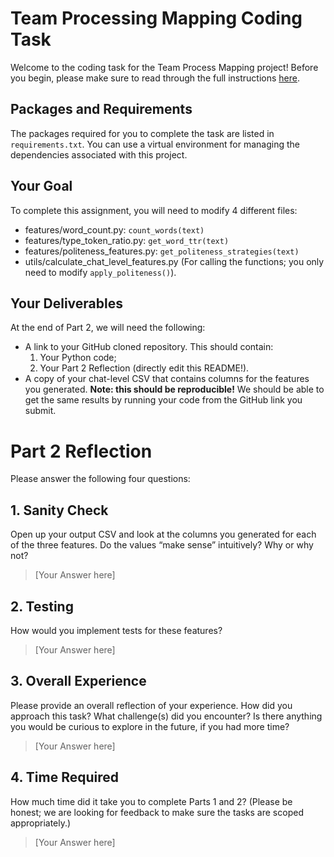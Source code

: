 # Team Processing Mapping Coding Task
Welcome to the coding task for the Team Process Mapping project! Before you begin, please make sure to read through the full instructions [here](https://docs.google.com/document/d/1_FZ-N-7Qr9_CXK-fX9vdcMhkaDzmRXyUh1aHEHjL1hs/edit).

## Packages and Requirements
The packages required for you to complete the task are listed in `requirements.txt`. You can use a virtual environment for managing the dependencies associated with this project.

## Your Goal
To complete this assignment, you will need to modify 4 different files:
- features/word_count.py: `count_words(text)`
- features/type_token_ratio.py: `get_word_ttr(text)`
- features/politeness_features.py: `get_politeness_strategies(text)`
- utils/calculate_chat_level_features.py (For calling the functions; you only need to modify `apply_politeness()`).

## Your Deliverables
At the end of Part 2, we will need the following:
- A link to your GitHub cloned repository. This should contain:
  1. Your Python code;
  2. Your Part 2 Reflection (directly edit this README!).
- A copy of your chat-level CSV that contains columns for the features you generated. **Note: this should be reproducible!** We should be able to get the same results by running your code from the GitHub link you submit.

# Part 2 Reflection
Please answer the following four questions:

## 1. Sanity Check
Open up your output CSV and look at the columns you generated for each of the three features. Do the values “make sense” intuitively? Why or why not?
> [Your Answer here]

## 2. Testing
How would you implement tests for these features?
> [Your Answer here]

## 3. Overall Experience
Please provide an overall reflection of your experience. How did you approach this task? What challenge(s) did you encounter? Is there anything you would be curious to explore in the future, if you had more time?
> [Your Answer here]

## 4. Time Required
How much time did it take you to complete Parts 1 and 2? (Please be honest; we are looking for feedback to make sure the tasks are scoped appropriately.)
> [Your Answer here]

